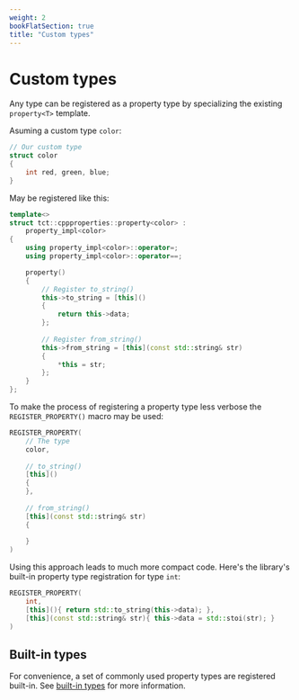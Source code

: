 ```yaml
---
weight: 2
bookFlatSection: true
title: "Custom types"
---
```


# Custom types
Any type can be registered as a property type by specializing the existing `property<T>` template.

Asuming a custom type `color`:

```cpp
// Our custom type
struct color
{
	int red, green, blue;
}
```

May be registered like this:

```cpp
template<>
struct tct::cppproperties::property<color> :
    property_impl<color>
{
    using property_impl<color>::operator=;
    using property_impl<color>::operator==;

    property()
    {
		// Register to_string()
        this->to_string = [this]()
		{
			return this->data;
		};
		
		// Register from_string()
        this->from_string = [this](const std::string& str)
		{
			*this = str;
		};
    }
};
```

To make the process of registering a property type less verbose the `REGISTER_PROPERTY()` macro may be used:

```cpp
REGISTER_PROPERTY(
	// The type
	color,
	
	// to_string()
	[this]()
	{
	},
	
	// from_string()
	[this](const std::string& str)
	{
	
	}
)
```

Using this approach leads to much more compact code. Here's the library's built-in property type registration for type `int`:
```cpp
REGISTER_PROPERTY(
    int,
    [this](){ return std::to_string(this->data); },
    [this](const std::string& str){ this->data = std::stoi(str); }
)
```


## Built-in types
For convenience, a set of commonly used property types are registered built-in. See [built-in types](./builtin_types.md) for more information.
